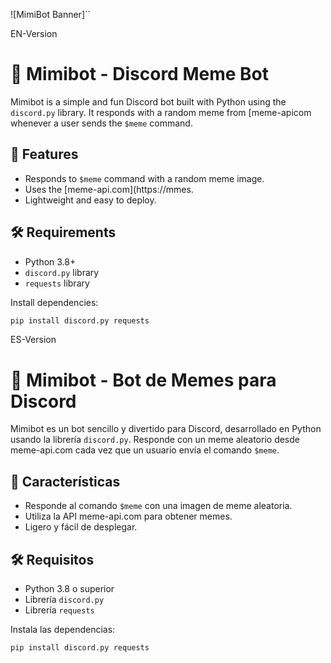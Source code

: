 ![MimiBot Banner]``

EN-Version

# 🤖 Mimibot - Discord Meme Bot

Mimibot is a simple and fun Discord bot built with Python using the `discord.py` library. It responds with a random meme from [meme-apicom whenever a user sends the `$meme` command.

## 🚀 Features
- Responds to `$meme` command with a random meme image.
- Uses the [meme-api.com](https://mmes.
- Lightweight and easy to deploy.

## 🛠️ Requirements
- Python 3.8+
- `discord.py` library
- `requests` library

Install dependencies:
```bash
pip install discord.py requests
````

ES-Version

# 🤖 Mimibot - Bot de Memes para Discord

Mimibot es un bot sencillo y divertido para Discord, desarrollado en Python usando la librería `discord.py`. Responde con un meme aleatorio desde meme-api.com cada vez que un usuario envía el comando `$meme`.

## 🚀 Características
- Responde al comando `$meme` con una imagen de meme aleatoria.
- Utiliza la API meme-api.com para obtener memes.
- Ligero y fácil de desplegar.

## 🛠️ Requisitos
- Python 3.8 o superior
- Librería `discord.py`
- Librería `requests`

Instala las dependencias:
```bash
pip install discord.py requests
